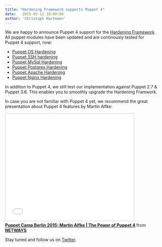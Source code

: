 ```yaml
---
title: "Hardening Framework supports Puppet 4"
date:   2015-05-12 18:00:00
author: 'Christoph Hartmann'
---
```


We are happy to announce Puppet 4 support for the [Hardening Framework](http://hardening.io/). All puppet modules have been updated and are continously tested for Puppet 4 support, now:

 * [Puppet OS Hardening](https://github.com/dev-sec/puppet-os-hardening/releases/tag/1.1.2)
 * [Puppet SSH hardening](https://github.com/dev-sec/puppet-ssh-hardening/releases/tag/1.0.5)
 * [Puppet MySql Hardening](https://github.com/dev-sec/puppet-mysql-hardening/releases/tag/1.0.2)
 * [Puppet Postgres Hardening](https://github.com/dev-sec/puppet-postgres-hardening)
 * [Puppet Apache Hardening](https://github.com/dev-sec/puppet-apache-hardening)
 * [Puppet Nginx Hardening](https://github.com/dev-sec/puppet-nginx-hardening)

In addition to Puppet 4, we still test our implementation against Puppet 2.7 & Puppet 3.6. This enables you to smoothly upgrade the Hardening Framwork.

In case you are not familiar with Puppet 4 yet, we recommend the great presentation about Puppet 4 features by Martin Alfke:

<iframe src="//de.slideshare.net/slideshow/embed_code/key/cTJCXOqC1qrvNa" width="425" height="355" frameborder="0" marginwidth="0" marginheight="0" scrolling="no" style="border:1px solid #CCC; border-width:1px; margin-bottom:5px; max-width: 100%;" allowfullscreen> </iframe> <div style="margin-bottom:5px"> <strong> <a href="//de.slideshare.net/NETWAYS/puppet-camp-berlin-2015-martin-alfke-the-power-of-puppet-4" title="Puppet Camp Berlin 2015: Martin Alfke | The Power of Puppet 4" target="_blank">Puppet Camp Berlin 2015: Martin Alfke | The Power of Puppet 4</a> </strong> from <strong><a href="//www.slideshare.net/NETWAYS" target="_blank">NETWAYS</a></strong> </div>

Stay tuned and follow us on [Twitter](https://twitter.com/hardening_io).
